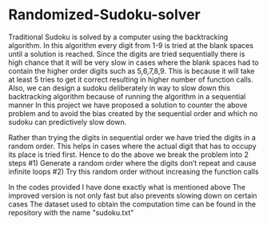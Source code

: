 # Randomized-Sudoku-solver

Traditional Sudoku is solved by a computer using the backtracking algorithm. In this algorithm every digit from 1-9 is tried at the blank spaces until a solution is reached. Since the digits are tried sequentially there is high chance that it will be very slow in cases where the blank spaces had to contain the higher order digits such as 5,6,7,8,9. This is because it will take at least 5 tries to get it correct resulting in higher number of function calls.
Also, we can design a sudoku deliberately in way to slow down this backtracking algorithm because of running the algorithm in a sequential manner
In this project we have proposed a solution to counter the above problem and to avoid the bias created by the sequential order and which no sudoku can predictively slow down.

Rather than trying the digits in sequential order we have tried the digits in a random order. This helps in cases where the actual digit that has to occupy its place is tried first.
Hence to do the above we break the problem into 2 steps
#1)	Generate a random order where the digits don’t repeat and cause infinite loops
#2)	Try this random order without increasing the function calls

In the codes provided I have done exactly what is mentioned above
The improved version is not only fast but also prevents slowing down on certain cases
The dataset used to obtain the computation time can be found in the repository with the name "sudoku.txt"
